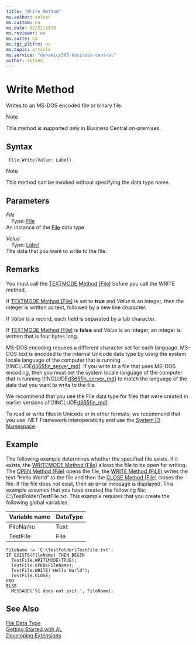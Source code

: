 ```yaml
---
title: "Write Method"
ms.author: solsen
ms.custom: na
ms.date: 02/22/2019
ms.reviewer: na
ms.suite: na
ms.tgt_pltfrm: na
ms.topic: article
ms.service: "dynamics365-business-central"
author: solsen
---
```

[//]: # (START>DO_NOT_EDIT)
[//]: # (IMPORTANT:Do not edit any of the content between here and the END>DO_NOT_EDIT.)
[//]: # (Any modifications should be made in the .xml files in the ModernDev repo.)
# Write Method
Writes to an MS-DOS encoded file or binary file.

> [!NOTE]
> This method is supported only in Business Central on-premises.

## Syntax
```
 File.Write(Value: Label)
```
> [!NOTE]  
> This method can be invoked without specifying the data type name.  
## Parameters
*File*  
&emsp;Type: [File](file-data-type.md)  
An instance of the [File](file-data-type.md) data type.  

*Value*  
&emsp;Type: [Label](../label/label-data-type.md)  
The data that you want to write to the file.  



[//]: # (IMPORTANT: END>DO_NOT_EDIT)

## Remarks  
 You must call the [TEXTMODE Method \(File\)](../../methods-auto/file/file-textmode-method.md) before you call the WRITE method.  
  
 If [TEXTMODE Method \(File\)](../../methods-auto/file/file-textmode-method.md) is set to **true** and *Value* is an integer, then the integer is written as text, followed by a new line character.  
  
 If *Value* is a record, each field is separated by a tab character.  
  
 If [TEXTMODE Method \(File\)](../../methods-auto/file/file-textmode-method.md) is **false** and *Value* is an integer, an integer is written that is four bytes long.  
  
 MS-DOS encoding requires a different character set for each language. MS-DOS text is encoded to the internal Unicode data type by using the system locale language of the computer that is running [!INCLUDE[d365fin_server_md](../../includes/d365fin_server_md.md)]. If you write to a file that uses MS-DOS encoding, then you must set the system locale language of the computer that is running [!INCLUDE[d365fin_server_md](../../includes/d365fin_server_md.md)] to match the language of the data that you want to write to the file.  
  
 We recommend that you use the File data type for files that were created in earlier versions of [!INCLUDE[d365fin_md](../../includes/d365fin_md.md)].  
  
 To read or write files in Unicode or in other formats, we recommend that you use .NET Framework interoperability and use the [System.IO Namespace](http://go.microsoft.com/fwlink/?LinkId=262250).  
  
## Example  
 The following example determines whether the specified file exists. If it exists, the [WRITEMODE Method \(File\)](../../methods-auto/file/file-writemode-method.md) allows the file to be open for writing. The [OPEN Method \(File\)](../../methods-auto/file/file-open-method.md) opens the file, the [WRITE Method \(FILE\)](../../methods/devenv-write-method-file.md) writes the text “Hello World” to the file and then the [CLOSE Method \(File\)](../../methods-auto/file/file-close-method.md) closes the file. If the file does not exist, then an error message is displayed. This example assumes that you have created the following file: C:\\TestFolder\\TestFile.txt. This example requires that you create the following global variables. 
  
|Variable name|DataType|  
|-------------------|--------------|  
|FileName|Text|  
|TestFile|File|  
  
```  
FileName := 'C:\TestFolder\TestFile.txt';  
IF EXISTS(FileName) THEN BEGIN  
  TestFile.WRITEMODE(TRUE);  
  TestFile.OPEN(FileName);  
  TestFile.WRITE('Hello World');  
  TestFile.CLOSE;  
END  
ELSE  
  MESSAGE('%1 does not exit.', FileName);  
```  
  

## See Also
[File Data Type](file-data-type.md)  
[Getting Started with AL](../../devenv-get-started.md)  
[Developing Extensions](../../devenv-dev-overview.md)